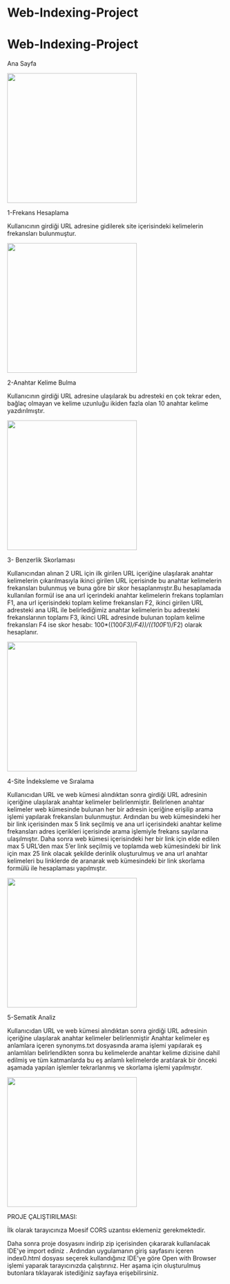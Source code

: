 # Web-Indexing-Project
# Web-Indexing-Project

Ana Sayfa

<img src= "https://user-images.githubusercontent.com/50086295/115256302-c5e00c00-a137-11eb-8df9-e097fdf9a82d.jpeg" width=300>

1-Frekans Hesaplama

Kullanıcının girdiği URL adresine gidilerek site içerisindeki kelimelerin frekansları bulunmuştur.

<img src= "https://user-images.githubusercontent.com/50086295/115256819-3c7d0980-a138-11eb-8c3e-25429a1f16d5.jpeg" width=300>

2-Anahtar Kelime Bulma

Kullanıcının girdiği URL adresine ulaşılarak bu adresteki en çok tekrar eden, bağlaç olmayan ve kelime uzunluğu ikiden fazla olan 10 anahtar kelime yazdırılmıştır.

<img src= "https://user-images.githubusercontent.com/50086295/115257078-71895c00-a138-11eb-86ae-4a1e2351307c.jpeg" width=300>

3- Benzerlik Skorlaması

Kullanıcından alınan 2 URL için ilk girilen URL içeriğine ulaşılarak anahtar kelimelerin çıkarılmasıyla ikinci girilen URL içerisinde bu anahtar kelimelerin frekansları bulunmuş ve buna göre bir skor hesaplanmıştır.Bu hesaplamada kullanılan formül ise ana url içerindeki anahtar kelimelerin frekans toplamları F1, ana url içerisindeki toplam kelime frekansları F2, ikinci girilen URL adresteki ana URL ile belirlediğimiz anahtar kelimelerin bu adresteki frekanslarının toplamı F3, ikinci URL adresinde bulunan toplam kelime frekansları F4 ise skor hesabı:
100*((100*F3)/F4))/((100*F1)/F2)  olarak hesaplanır. 

<img src= "https://user-images.githubusercontent.com/50086295/115257081-73531f80-a138-11eb-9d61-88e53b21dadb.jpeg" width=300>

4-Site İndeksleme ve Sıralama

Kullanıcıdan URL ve web kümesi alındıktan sonra girdiği URL adresinin içeriğine ulaşılarak anahtar kelimeler belirlenmiştir. Belirlenen anahtar kelimeler web kümesinde bulunan her bir adresin içeriğine erişilip arama işlemi yapılarak frekansları bulunmuştur.
Ardından bu web kümesindeki her bir link içerisinden max 5 link seçilmiş ve ana url içerisindeki anahtar kelime frekansları adres içerikleri içerisinde arama işlemiyle frekans sayılarına ulaşılmıştır.
Daha sonra  web kümesi içerisindeki her bir link için elde edilen max 5 URL’den max 5’er link seçilmiş ve toplamda web kümesindeki bir link için max 25 link olacak şekilde derinlik oluşturulmuş ve ana url anahtar kelimeleri bu linklerde de aranarak web kümesindeki bir link skorlama formülü ile hesaplaması yapılmıştır.

<img src= "https://user-images.githubusercontent.com/50086295/115257094-751ce300-a138-11eb-8f29-9347aa6f59a1.jpeg" width=300>

5-Sematik Analiz

Kullanıcıdan URL ve web kümesi alındıktan sonra girdiği URL adresinin içeriğine ulaşılarak anahtar kelimeler belirlenmiştir
Anahtar kelimeler eş anlamlara içeren synonyms.txt dosyasında arama işlemi yapılarak eş anlamlıları belirlendikten sonra bu kelimelerde anahtar kelime dizisine dahil edilmiş ve tüm katmanlarda bu eş anlamlı kelimelerde aratılarak  bir önceki aşamada yapılan işlemler tekrarlanmış ve skorlama işlemi yapılmıştır.


<img src= "https://user-images.githubusercontent.com/50086295/115257101-764e1000-a138-11eb-9dc3-592944c5306f.jpeg" width=300>


PROJE ÇALIŞTIRILMASI:

İlk olarak tarayıcınıza Moesif CORS uzantısı eklemeniz gerekmektedir.

Daha sonra proje dosyasını  indirip  zip içerisinden çıkararak kullanılacak IDE'ye import ediniz . Ardından uygulamanın giriş sayfasını içeren index0.html dosyası seçerek kullandığınız IDE'ye göre Open with  Browser işlemi yaparak tarayıcınızda çalıştırınız. Her aşama için oluşturulmuş butonlara tıklayarak istediğiniz sayfaya erişebilirsiniz.
